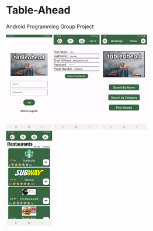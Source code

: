 # Table-Ahead
 Android Programming Group Project



<img src="https://github.com/LukeTatarsky/Table-Ahead/blob/main/Screenshots/Screenshot_20251024-01.jpg" alt="" style="width:25%; height:25%;">
<img src="https://github.com/LukeTatarsky/Table-Ahead/blob/main/Screenshots/Screenshot_20251024-02.jpg" alt="" style="width:25%; height:25%;">
<img src="https://github.com/LukeTatarsky/Table-Ahead/blob/main/Screenshots/Screenshot_20251024-03.jpg" alt="" style="width:25%; height:25%;">
<img src="https://github.com/LukeTatarsky/Table-Ahead/blob/main/Screenshots/Screenshot_20251024-04.jpg" alt="" style="width:25%; height:25%;">
